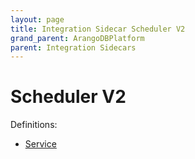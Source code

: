 ```yaml
---
layout: page
title: Integration Sidecar Scheduler V2
grand_parent: ArangoDBPlatform
parent: Integration Sidecars
---
```


# Scheduler V2

Definitions:

- [Service](https://github.com/arangodb/kube-arangodb/blob/1.2.44/integrations/scheduler/v2/definition/definition.proto)

